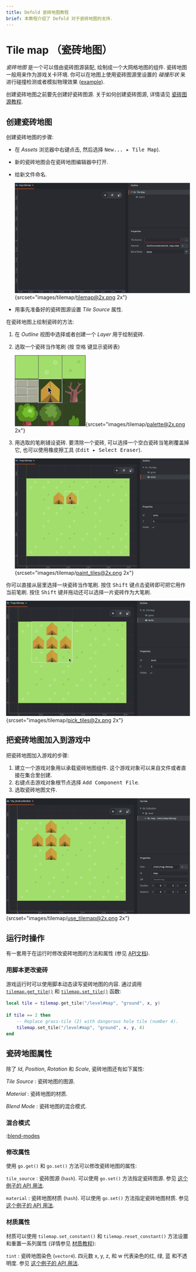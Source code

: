 ```yaml
---
title: Defold 瓷砖地图教程
brief: 本教程介绍了 Defold 对于瓷砖地图的支持.
---
```


# Tile map （瓷砖地图）

*瓷砖地图* 是一个可以借由瓷砖图源装配, 绘制成一个大网格地图的组件. 瓷砖地图一般用来作为游戏关卡环境. 你可以在地图上使用瓷砖图源里设置的 *碰撞形状* 来进行碰撞检测或者模拟物理效果 ([example](/examples/tilemap/collisions/)).

创建瓷砖地图之前要先创建好瓷砖图源. 关于如何创建瓷砖图源, 详情请见 [瓷砖图源教程](/manuals/tilesource).

## 创建瓷砖地图

创建瓷砖地图的步骤:

- 在 *Assets* 浏览器中<kbd>右键点击</kbd>, 然后选择 <kbd>New... ▸ Tile Map</kbd>).
- 新的瓷砖地图会在瓷砖地图编辑器中打开.
- 给新文件命名.

  ![新瓷砖地图](images/tilemap/tilemap.png){srcset="images/tilemap/tilemap@2x.png 2x"}

- 用事先准备好的瓷砖图源设置 *Tile Source* 属性.

在瓷砖地图上绘制瓷砖的方法:

1. 在 *Outline* 视图中选择或者创建一个 *Layer* 用于绘制瓷砖.
2. 选取一个瓷砖当作笔刷 (按 <kbd>空格</kbd> 键显示瓷砖表)

   ![Palette](images/tilemap/palette.png){srcset="images/tilemap/palette@2x.png 2x"}

3. 用选取的笔刷铺设瓷砖. 要清除一个瓷砖, 可以选择一个空白瓷砖当笔刷覆盖掉它, 也可以使用橡皮擦工具 (<kbd>Edit ▸ Select Eraser</kbd>).

   ![铺瓷砖](images/tilemap/paint_tiles.png){srcset="images/tilemap/paint_tiles@2x.png 2x"}

你可以直接从层里选择一块瓷砖当作笔刷. 按住 <kbd>Shift</kbd> 键点击瓷砖即可把它用作当前笔刷. 按住 <kbd>Shift</kbd> 键并拖动还可以选择一片瓷砖作为大笔刷.

![选取瓷砖](images/tilemap/pick_tiles.png){srcset="images/tilemap/pick_tiles@2x.png 2x"}

## 把瓷砖地图加入到游戏中

把瓷砖地图加入游戏的步骤:

1. 建立一个游戏对象用以承载瓷砖地图组件. 这个游戏对象可以来自文件或者直接在集合里创建.
2. 右键点击游戏对象根节点选择 <kbd>Add Component File</kbd>.
3. 选取瓷砖地图文件.

![使用瓷砖地图](images/tilemap/use_tilemap.png){srcset="images/tilemap/use_tilemap@2x.png 2x"}

## 运行时操作

有一套用于在运行时修改瓷砖地图的方法和属性 (参见 [API文档](/ref/tilemap/)).

### 用脚本更改瓷砖

游戏运行时可以使用脚本动态读写瓷砖地图的内容. 通过调用 [`tilemap.get_tile()`](/ref/tilemap/#tilemap.get_tile) 和 [`tilemap.set_tile()`](/ref/tilemap/#tilemap.set_tile) 函数:

```lua
local tile = tilemap.get_tile("/level#map", "ground", x, y)

if tile == 2 then
    -- Replace grass-tile (2) with dangerous hole tile (number 4).
    tilemap.set_tile("/level#map", "ground", x, y, 4)
end
```

## 瓷砖地图属性

除了 *Id*, *Position*, *Rotation* 和 *Scale*, 瓷砖地图还有如下属性:

*Tile Source*
: 瓷砖地图的图源.

*Material*
: 瓷砖地图的材质.

*Blend Mode*
: 瓷砖地图的混合模式.

### 混合模式
:[blend-modes](../shared/blend-modes.md)

### 修改属性

使用 `go.get()` 和 `go.set()` 方法可以修改瓷砖地图的属性:

`tile_source`
: 瓷砖图源 (`hash`). 可以使用 `go.set()` 方法指定瓷砖图源. 参见 [这个例子的 API 用法](/ref/tilemap/#tile_source).

`material`
: 瓷砖地图材质 (`hash`). 可以使用 `go.set()` 方法指定瓷砖地图材质. 参见 [这个例子的 API 用法](/ref/tilemap/#material).

### 材质属性

材质可以使用 `tilemap.set_constant()` 和 `tilemap.reset_constant()` 方法设置和重置一系列属性 (详情参见 [材质教程](/manuals/material/#vertex-and-fragment-constants)):

`tint`
: 瓷砖地图染色 (`vector4`). 四元数 x, y, z, 和 w 代表染色的红, 绿, 蓝 和不透明度. 参见 [这个例子的 API 用法](/ref/tilemap/#tilemap.set_constant:url-constant-value).

